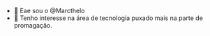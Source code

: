 - 👋 Eae sou o @Marcthelo
- 👀 Tenho interesse na área de tecnologia puxado mais na parte de promagação.     
<!---
Marcthelo/Marcthelo is a ✨ special ✨ repository because its `README.md` (this file) appears on your GitHub profile.
You can click the Preview link to take a look at your changes.
--->

